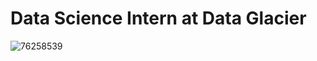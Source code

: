 # Data Science Intern at Data Glacier
![76258539](https://user-images.githubusercontent.com/53154449/217066761-efe2c804-b597-4c08-a037-8788af040ce6.png)
